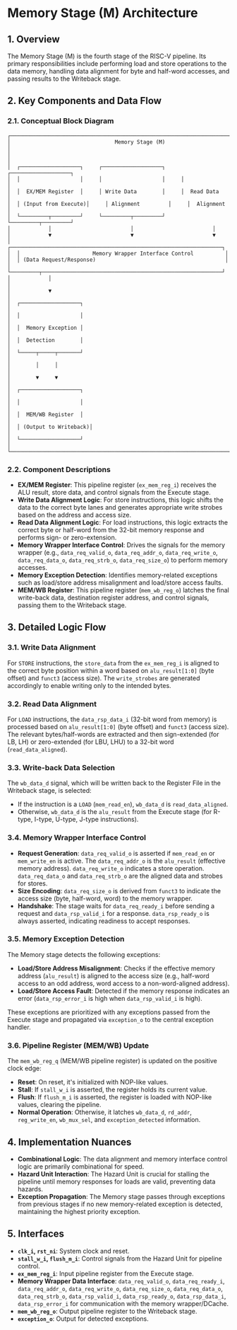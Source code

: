 # Memory Stage (M) Architecture

## 1. Overview

The Memory Stage (M) is the fourth stage of the RISC-V pipeline. Its primary responsibilities include performing load and store operations to the data memory, handling data alignment for byte and half-word accesses, and passing results to the Writeback stage.

## 2. Key Components and Data Flow

### 2.1. Conceptual Block Diagram

```
┌───────────────────────────────────────────────────────────────────────────┐
│                                 Memory Stage (M)                          │
│                                                                           │
│  ┌───────────────────┐     ┌───────────────────┐     ┌───────────────────┐
│  │                   │     │                   │     │                   │
│  │  EX/MEM Register  │     │ Write Data        │     │  Read Data        │
│  │ (Input from Execute)│     │ Alignment         │     │  Alignment        │
│  └─────────┬─────────┘     └─────────┬─────────┘     └─────────┬─────────┘
│            │                         │                         │
│            ▼                         ▼                         ▼
│  ┌───────────────────────────────────────────────────────────────────┐
│  │                       Memory Wrapper Interface Control          │
│  │ (Data Request/Response)                                         │
│  └─────────┬─────────────────────────────────────────────────────────┘
│            │                                                            │
│            ▼                                                            │
│  ┌───────────────────┐                                                  │
│  │                   │                                                  │
│  │  Memory Exception │                                                  │
│  │  Detection        │                                                  │
│  └─────┬─────┬───────┘                                                  │
│        │     │                                                          │
│        ▼     ▼                                                          │
│  ┌───────────────────┐                                                  │
│  │                   │                                                  │
│  │  MEM/WB Register  │                                                  │
│  │ (Output to Writeback)│                                                  │
│  └───────────────────┘                                                  │
└───────────────────────────────────────────────────────────────────────────┘
```

### 2.2. Component Descriptions

-   **EX/MEM Register**: This pipeline register (`ex_mem_reg_i`) receives the ALU result, store data, and control signals from the Execute stage.
-   **Write Data Alignment Logic**: For store instructions, this logic shifts the data to the correct byte lanes and generates appropriate write strobes based on the address and access size.
-   **Read Data Alignment Logic**: For load instructions, this logic extracts the correct byte or half-word from the 32-bit memory response and performs sign- or zero-extension.
-   **Memory Wrapper Interface Control**: Drives the signals for the memory wrapper (e.g., `data_req_valid_o`, `data_req_addr_o`, `data_req_write_o`, `data_req_data_o`, `data_req_strb_o`, `data_req_size_o`) to perform memory accesses.
-   **Memory Exception Detection**: Identifies memory-related exceptions such as load/store address misalignment and load/store access faults.
-   **MEM/WB Register**: This pipeline register (`mem_wb_reg_o`) latches the final write-back data, destination register address, and control signals, passing them to the Writeback stage.

## 3. Detailed Logic Flow

### 3.1. Write Data Alignment

For `STORE` instructions, the `store_data` from the `ex_mem_reg_i` is aligned to the correct byte position within a word based on `alu_result[1:0]` (byte offset) and `funct3` (access size). The `write_strobes` are generated accordingly to enable writing only to the intended bytes.

### 3.2. Read Data Alignment

For `LOAD` instructions, the `data_rsp_data_i` (32-bit word from memory) is processed based on `alu_result[1:0]` (byte offset) and `funct3` (access size). The relevant bytes/half-words are extracted and then sign-extended (for LB, LH) or zero-extended (for LBU, LHU) to a 32-bit word (`read_data_aligned`).

### 3.3. Write-back Data Selection

The `wb_data_d` signal, which will be written back to the Register File in the Writeback stage, is selected:
-   If the instruction is a `LOAD` (`mem_read_en`), `wb_data_d` is `read_data_aligned`.
-   Otherwise, `wb_data_d` is the `alu_result` from the Execute stage (for R-type, I-type, U-type, J-type instructions).

### 3.4. Memory Wrapper Interface Control

-   **Request Generation**: `data_req_valid_o` is asserted if `mem_read_en` or `mem_write_en` is active. The `data_req_addr_o` is the `alu_result` (effective memory address). `data_req_write_o` indicates a store operation. `data_req_data_o` and `data_req_strb_o` are the aligned data and strobes for stores.
-   **Size Encoding**: `data_req_size_o` is derived from `funct3` to indicate the access size (byte, half-word, word) to the memory wrapper.
-   **Handshake**: The stage waits for `data_req_ready_i` before sending a request and `data_rsp_valid_i` for a response. `data_rsp_ready_o` is always asserted, indicating readiness to accept responses.

### 3.5. Memory Exception Detection

The Memory stage detects the following exceptions:
-   **Load/Store Address Misalignment**: Checks if the effective memory address (`alu_result`) is aligned to the access size (e.g., half-word access to an odd address, word access to a non-word-aligned address).
-   **Load/Store Access Fault**: Detected if the memory response indicates an error (`data_rsp_error_i` is high when `data_rsp_valid_i` is high).

These exceptions are prioritized with any exceptions passed from the Execute stage and propagated via `exception_o` to the central exception handler.

### 3.6. Pipeline Register (MEM/WB) Update

The `mem_wb_reg_q` (MEM/WB pipeline register) is updated on the positive clock edge:
-   **Reset**: On reset, it's initialized with NOP-like values.
-   **Stall**: If `stall_w_i` is asserted, the register holds its current value.
-   **Flush**: If `flush_m_i` is asserted, the register is loaded with NOP-like values, clearing the pipeline.
-   **Normal Operation**: Otherwise, it latches `wb_data_d`, `rd_addr`, `reg_write_en`, `wb_mux_sel`, and `exception_detected` information.

## 4. Implementation Nuances

-   **Combinational Logic**: The data alignment and memory interface control logic are primarily combinational for speed.
-   **Hazard Unit Interaction**: The Hazard Unit is crucial for stalling the pipeline until memory responses for loads are valid, preventing data hazards.
-   **Exception Propagation**: The Memory stage passes through exceptions from previous stages if no new memory-related exception is detected, maintaining the highest priority exception.

## 5. Interfaces

-   **`clk_i`, `rst_ni`**: System clock and reset.
-   **`stall_w_i`, `flush_m_i`**: Control signals from the Hazard Unit for pipeline control.
-   **`ex_mem_reg_i`**: Input pipeline register from the Execute stage.
-   **Memory Wrapper Data Interface**: `data_req_valid_o`, `data_req_ready_i`, `data_req_addr_o`, `data_req_write_o`, `data_req_size_o`, `data_req_data_o`, `data_req_strb_o`, `data_rsp_valid_i`, `data_rsp_ready_o`, `data_rsp_data_i`, `data_rsp_error_i` for communication with the memory wrapper/DCache.
-   **`mem_wb_reg_o`**: Output pipeline register to the Writeback stage.
-   **`exception_o`**: Output for detected exceptions.
